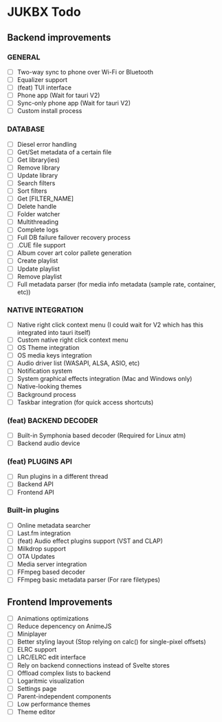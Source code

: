# JUKBX Todo

## Backend improvements

### GENERAL

- [ ] Two-way sync to phone over Wi-Fi or Bluetooth
- [ ] Equalizer support
- [ ] (feat) TUI interface
- [ ] Phone app (Wait for tauri V2)
- [ ] Sync-only phone app (Wait for tauri V2)
- [ ] Custom install process

### DATABASE

- [ ] Diesel error handling
- [ ] Get/Set metadata of a certain file
- [ ] Get library(ies)
- [ ] Remove library
- [ ] Update library
- [ ] Search filters
- [ ] Sort filters
- [ ] Get [FILTER_NAME]
- [ ] Delete handle
- [ ] Folder watcher
- [ ] Multithreading
- [ ] Complete logs
- [ ] Full DB failure failover recovery process
- [ ] .CUE file support
- [ ] Album cover art color pallete generation
- [ ] Create playlist
- [ ] Update playlist
- [ ] Remove playlist
- [ ] Full metadata parser (for media info metadata (sample rate, container, etc))

### NATIVE INTEGRATION

- [ ] Native right click context menu (I could wait for V2 which has this integrated into tauri itself)
- [ ] Custom native right click context menu
- [ ] OS Theme integration
- [ ] OS media keys integration
- [ ] Audio driver list (WASAPI, ALSA, ASIO, etc)
- [ ] Notification system
- [ ] System graphical effects integration (Mac and Windows only)
- [ ] Native-looking themes
- [ ] Background process
- [ ] Taskbar integration (for quick access shortcuts)

### (feat) BACKEND DECODER

- [ ] Built-in Symphonia based decoder (Required for Linux atm)
- [ ] Backend audio device

### (feat) PLUGINS API

- [ ] Run plugins in a different thread
- [ ] Backend API
- [ ] Frontend API

### Built-in plugins

- [ ] Online metadata searcher
- [ ] Last.fm integration
- [ ] (feat) Audio effect plugins support (VST and CLAP)
- [ ] Milkdrop support
- [ ] OTA Updates
- [ ] Media server integration
- [ ] FFmpeg based decoder
- [ ] FFmpeg basic metadata parser (For rare filetypes)

## Frontend Improvements

- [ ] Animations optimizations
- [ ] Reduce depencency on AnimeJS
- [ ] Miniplayer
- [ ] Better styling layout (Stop relying on calc() for single-pixel offsets)
- [ ] ELRC support
- [ ] LRC/ELRC edit interface
- [ ] Rely on backend connections instead of Svelte stores
- [ ] Offload complex lists to backend
- [ ] Logaritmic visualization
- [ ] Settings page
- [ ] Parent-independent components
- [ ] Low performance themes
- [ ] Theme editor
